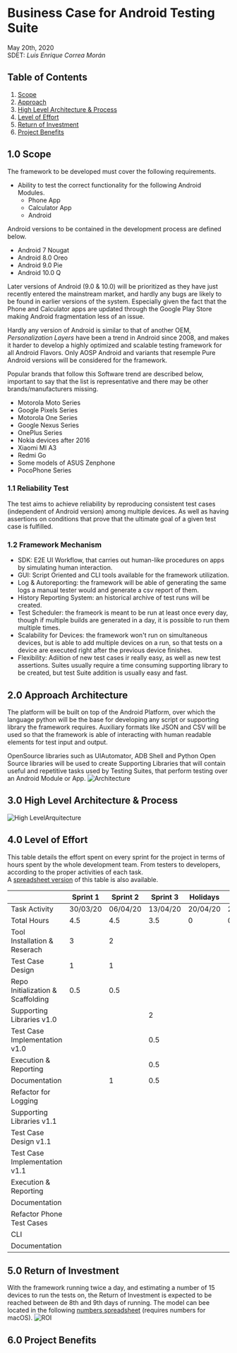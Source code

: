 # Business Case for Android Testing Suite
May 20th, 2020  
SDET: *Luis Enrique Correa Morán*

## Table of Contents
1. [Scope](#10-scope)
2. [Approach](#20-approach-architecture)
3. [High Level Architecture & Process](#30-high-level-architecture--process)
4. [Level of Effort](#40-level-of-effort)
5. [Return of Investment](#50-return-of-investment)
6. [Project Benefits](#60-project-benefits)

## 1.0 Scope
The framework to be developed must cover the following requirements.
* Ability to test the correct functionality for the following Android Modules.
    * Phone App
    * Calculator App
    * Android
    
Android versions to be contained in the development process are defined below.
* Android 7 Nougat
* Android 8.0 Oreo
* Android 9.0 Pie
* Android 10.0 Q

Later versions of Android (9.0 & 10.0) will be prioritized as they have just recently entered the mainstream market, and hardly any bugs are likely to be found in earlier versions of the system. Especially given the fact that the Phone and Calculator apps are updated through the Google Play Store making Android fragmentation less of an issue.

Hardly any version of Android is similar to that of another OEM, *Personalization Layers* have been a trend in Android since 2008, and makes it harder to develop a highly optimized and scalable testing framework for all Android Flavors. Only AOSP Android and variants that resemple Pure Android versions will be considered for the framework.

Popular brands that follow this Software trend are described below, important to say that the list is representative and there may be other brands/manufacturers missing.

* Motorola Moto Series
* Google Pixels Series
* Motorola One Series
* Google Nexus Series
* OnePlus Series
* Nokia devices after 2016
* Xiaomi MI A3
* Redmi Go
* Some models of ASUS Zenphone
* PocoPhone Series

### 1.1 Reliability Test
The test aims to achieve reliability by reproducing consistent test cases (independent of Android version) among multiple devices. As well as having assertions on conditions that prove that the ultimate goal of a given test case is fulfilled.

### 1.2 Framework Mechanism
* SDK: E2E UI Workflow, that carries out human-like procedures on apps by simulating human interaction.
* GUI: Script Oriented and CLI tools available for the framework utilization.
* Log & Autoreporting: the framework will be able of generating the same logs a manual tester would and generate a csv report of them.
* History Reporting System: an historical archive of test runs will be created.
* Test Scheduler: the frameork is meant to be run at least once every day, though if multiple builds are generated in a day, it is possible to run them multiple times.
* Scalability for Devices: the framework won't run on simultaneous devices, but is able to add multiple devices on a run, so that tests on a device are executed right after the previous device finishes.
* Flexibility: Adiition of new test cases ir really easy, as well as new test assertions. Suites usually require a time consuming supporting library to be created, but test Suite addition is usually easy and fast.

## 2.0 Approach Architecture
The platform will be built on top of the Android Platform, over which the language python will be the base for developing any script or supporting library the framework requires.
Auxiliary formats like JSON and CSV will be used so that the framework is able of interacting with human readable elements for test input and output.

OpenSource libraries such as UIAutomator, ADB Shell and Python Open Source libraries will be used to create Supporting Libraries that will contain useful and repetitive tasks used by Testing Suites, that perform testing over an Android Module or App.
![Architecture](img/architecture.png)

## 3.0 High Level Architecture & Process
![High LevelArquitecture](img/architecture_2.png)

## 4.0 Level of Effort
This table details the effort spent on every sprint for the project in terms of hours spent by the whole development team. From testers to developers, according to the proper activities of each task.  
A [spreadsheet version](Level%20of%20Effort.numbers) of this table is also available.

|                                   | Sprint 1 | Sprint 2 | Sprint 3 | Holidays |          | Sprint 4 | Sprint 5 | Sprint 8 | Summary   |      |
|-----------------------------------|----------|----------|----------|----------|----------|----------|----------|----------|-----------|------|
| Task Activity                     | 30/03/20 | 06/04/20 | 13/04/20 | 20/04/20 | 27/04/20 | 04/05/20 | 11/05/20 | 18/05/20 | Time/Task |      |
| Total Hours                       | 4.5      | 4.5      | 3.5      | 0        | 0        | 3.32     | 0.5      | 2.5      | 18.82     |      |
| Tool Installation & Reserach      | 3        | 2        |          |          |          |          |          |          | 5         | 12.5 |
| Test Case Design                  | 1        | 1        |          |          |          |          |          |          | 2         |      |
| Repo Initialization & Scaffolding | 0.5      | 0.5      |          |          |          |          |          |          | 1         |      |
| Supporting Libraries v1.0         |          |          | 2        |          |          |          |          |          | 2         |      |
| Test Case Implementation v1.0     |          |          | 0.5      |          |          |          |          |          | 0.5       |      |
| Execution & Reporting             |          |          | 0.5      |          |          |          |          |          | 0.5       |      |
| Documentation                     |          | 1        | 0.5      |          |          |          |          |          | 1.5       |      |
| Refactor for Logging              |          |          |          |          |          | 1        |          |          | 1         | 3.32 |
| Supporting Libraries v1.1         |          |          |          |          |          | 1        |          |          | 1         |      |
| Test Case Design v1.1             |          |          |          |          |          | 0.5      |          |          | 0.5       |      |
| Test Case Implementation v1.1     |          |          |          |          |          | 0.33     |          |          | 0.33      |      |
| Execution & Reporting             |          |          |          |          |          | 0.16     |          |          | 0.16      |      |
| Documentation                     |          |          |          |          |          | 0.33     |          |          | 0.33      |      |
| Refactor Phone Test Cases         |          |          |          |          |          |          | 0.5      |          | 0.5       | 3    |
| CLI                               |          |          |          |          |          |          |          | 0.5      | 0.5       |      |
| Documentation                     |          |          |          |          |          |          |          | 2        | 2         |      |

## 5.0 Return of Investment
With the framework running twice a day, and estimating a number of 15 devices to run the tests on, the Return of Investment is expected to be reached between de 8th and 9th days of running. The model can bee located in the following [numbers spreadsheet](Time%20for%20Running%20Test%20Suites.numbers) (requires numbers for macOS).
![ROI](img/roi.png)

## 6.0 Project Benefits

